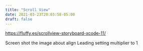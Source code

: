 ```yaml
---
title: "Scroll View"
date: 2021-03-23T20:03:58-05:00
draft: false
---
```

https://fluffy.es/scrollview-storyboard-xcode-11/

Screen shot the image about align Leading setting multiplier to 1 
